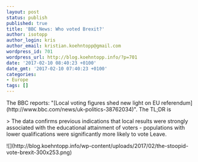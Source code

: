 ```yaml
---
layout: post
status: publish
published: true
title: 'BBC News: Who voted Brexit?'
author: isotopp
author_login: kris
author_email: kristian.koehntopp@gmail.com
wordpress_id: 701
wordpress_url: http://blog.koehntopp.info/?p=701
date: '2017-02-10 08:40:23 +0100'
date_gmt: '2017-02-10 07:40:23 +0100'
categories:
- Europe
tags: []
---
```

<p>The BBC reports: "[Local voting figures shed new light on EU referendum](http://www.bbc.com/news/uk-politics-38762034)". The TL;DR is</p>
<p>> The data confirms previous indications that local results were strongly associated with the educational attainment of voters - populations with lower qualifications were significantly more likely to vote Leave.</p>
<p> ![](http://blog.koehntopp.info/wp-content/uploads/2017/02/the-stoopid-vote-brexit-300x253.png)</p>
